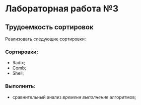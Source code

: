 # Лабораторная работа №3

## Трудоемкость сортировок

Реализовать следующие сортировки:

### Сортировки:
- Radix;
- Comb;
- Shell;

### Выполнить:
- сравнительный анализ *времени выполнения* алгоритмов;
